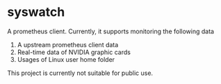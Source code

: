 # syswatch

A prometheus client. Currently, it supports monitoring the following data

1. A upstream prometheus client data
2. Real-time data of NVIDIA graphic cards
3. Usages of Linux user home folder 

This project is currently not suitable for public use.
